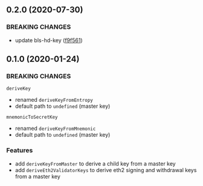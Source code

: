 ## 0.2.0 (2020-07-30)

### BREAKING CHANGES

* update bls-hd-key ([f9f561](https://github.com/chainsafe/bls-keygen/commit/f9f561))

## 0.1.0 (2020-01-24) 

### BREAKING CHANGES

`deriveKey`
* renamed `deriveKeyFromEntropy`
* default path to `undefined` (master key)

`mnemonicToSecretKey`
* renamed `deriveKeyFromMnemonic`
* default path to `undefined` (master key)

### Features

* add `deriveKeyFromMaster` to derive a child key from a master key
* add `deriveEth2ValidatorKeys` to derive eth2 signing and withdrawal keys from a master key

